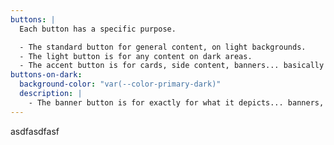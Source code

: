 ```yaml
---
buttons: |
  Each button has a specific purpose.

  - The standard button for general content, on light backgrounds.
  - The light button is for any content on dark areas.
  - The accent button is for cards, side content, banners... basically any content that needs a POP of colour.
buttons-on-dark:
  background-color: "var(--color-primary-dark)"
  description: |
    - The banner button is for exactly for what it depicts... banners, or any images with overlays.
---
```


asdfasdfasf
